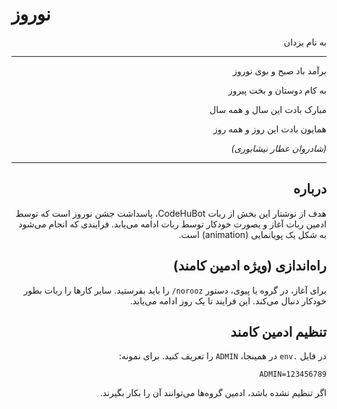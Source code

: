 # نوروز

<div dir="rtl">

به نام یزدان

---

برآمد باد صبح و بوی نوروز

به کام دوستان و بخت پیروز

مبارک بادت این سال و همه سال

همایون بادت این روز و همه روز

_(شادروان عطار نیشابوری)_

---

## درباره

هدف از نوشتار این بخش از ربات CodeHuBot، پاسداشت جشن نوروز است که توسط ادمین ربات آغاز و بصورت خودکار توسط ربات ادامه می‌یابد. فرایندی که انجام می‌شود به شکل یک پویانمایی (animation) است.

## راه‌اندازی (ویژه ادمین کامند)

برای آغاز، در گروه یا پیوی، دستور <code dir="ltr">/norooz</code> را باید بفرستید. سایر کارها را ربات بطور خودکار دنبال می‌کند. این فرایند تا یک روز ادامه می‌یابد.

## تنظیم ادمین کامند

در فایل <code dir="rtl">.env</code> در همینجا، <code dir="rtl">ADMIN</code> را تعریف کنید. برای نمونه:

```env
ADMIN=123456789
```

اگر تنظیم نشده باشد، ادمین گروه‌ها می‌توانند آن را بکار بگیرند.

</div>
